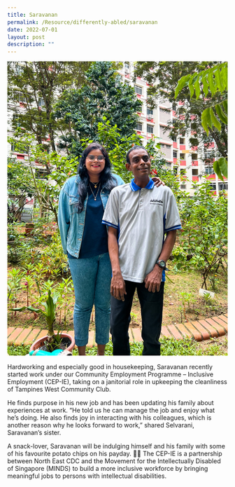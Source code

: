 ```yaml
---
title: Saravanan
permalink: /Resource/differently-abled/saravanan
date: 2022-07-01
layout: post
description: ""
---
```

![](/images/Saravanan.jpg)

Hardworking and especially good in housekeeping, Saravanan recently started work under our Community Employment Programme – Inclusive Employment (CEP-IE), taking on a janitorial role in upkeeping the cleanliness of Tampines West Community Club.

He finds purpose in his new job and has been updating his family about experiences at work. “He told us he can manage the job and enjoy what he’s doing. He also finds joy in interacting with his colleagues, which is another reason why he looks forward to work,” shared Selvarani, Saravanan’s sister.

A snack-lover, Saravanan will be indulging himself and his family with some of his favourite potato chips on his payday. 💝🙌
The CEP-IE is a partnership between North East CDC and the Movement for the Intellectually Disabled of Singapore (MINDS) to build a more inclusive workforce by bringing meaningful jobs to persons with intellectual disabilities.